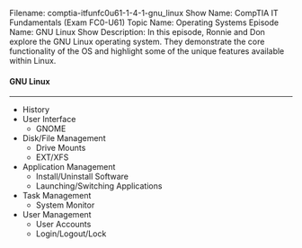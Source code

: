 Filename: comptia-itfunfc0u61-1-4-1-gnu_linux
Show Name: CompTIA IT Fundamentals (Exam FC0-U61)
Topic Name: Operating Systems
Episode Name: GNU Linux
Show Description: In this episode, Ronnie and Don explore the GNU Linux operating system. They demonstrate the core functionality of the OS and highlight some of the unique features available within Linux. 

#### GNU Linux
---

* History
* User Interface
	+ GNOME
* Disk/File Management
	+ Drive Mounts
	+ EXT/XFS
* Application Management
	+ Install/Uninstall Software
	+ Launching/Switching Applications
* Task Management
	+ System Monitor
* User Management
	+ User Accounts
	+ Login/Logout/Lock